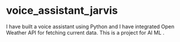 # voice_assistant_jarvis
I have built a voice assistant using Python and I have integrated Open Weather API for fetching current data. This is a project for AI ML .
